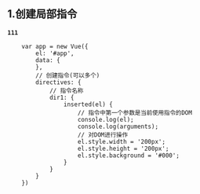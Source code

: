 ## 1.创建局部指令
**`111`**


        var app = new Vue({
            el: '#app',
            data: {    
            },
            // 创建指令(可以多个)
            directives: {
                // 指令名称
                dir1: {
                    inserted(el) {
                        // 指令中第一个参数是当前使用指令的DOM
                        console.log(el);
                        console.log(arguments);
                        // 对DOM进行操作
                        el.style.width = '200px';
                        el.style.height = '200px';
                        el.style.background = '#000';
                    }
                }
            }
        })
